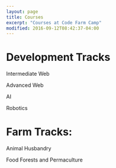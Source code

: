 ```yaml
---
layout: page
title: Courses
excerpt: "Courses at Code Farm Camp"
modified: 2016-09-12T08:42:37-04:00
---
```


Development Tracks
==================

Intermediate Web

Advanced Web

AI

Robotics

Farm Tracks:
==================

Animal Husbandry

Food Forests and Permaculture



